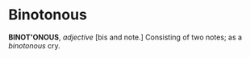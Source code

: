 # Binotonous

**BINOT'ONOUS**, _adjective_ \[bis and note.\] Consisting of two notes; as a _binotonous_ cry.